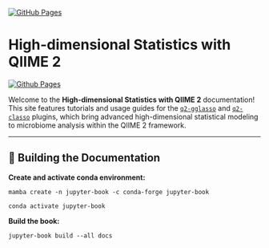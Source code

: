 [![GitHub Pages](https://img.shields.io/badge/docs-GitHub%20Pages-blue)](https://Vlasovets.github.io/q2-hdstats-docs/)


# High-dimensional Statistics with QIIME 2

[![Github Pages](https://img.shields.io/badge/github%20pages-121013?style=for-the-badge&logo=github&logoColor=white)](https://github.com/bio-datascience/atacama-soil-microbiome-tutorial)

Welcome to the **High-dimensional Statistics with QIIME 2** documentation!  
This site features tutorials and usage guides for the [`q2-gglasso`](https://github.com/bio-datascience/q2-gglasso) and [`q2-classo`](https://github.com/bio-datascience/q2-classo) plugins, which bring advanced high-dimensional statistical modeling to microbiome analysis within the QIIME 2 framework.

---

## 🚀 Building the Documentation

**Create and activate conda environment:**
```shell
mamba create -n jupyter-book -c conda-forge jupyter-book

conda activate jupyter-book
```

**Build the book:**

```shell
jupyter-book build --all docs
```